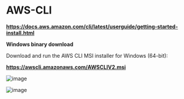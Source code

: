 # AWS-CLI

**https://docs.aws.amazon.com/cli/latest/userguide/getting-started-install.html**

**Windows binary download**

Download and run the AWS CLI MSI installer for Windows (64-bit):

**https://awscli.amazonaws.com/AWSCLIV2.msi**

![image](https://user-images.githubusercontent.com/91480603/217390683-063f4cb0-03f8-46a5-9d65-2127414faf37.png)

![image](https://user-images.githubusercontent.com/91480603/217390481-8aad1737-882f-454e-badc-3ca40c8fd158.png)
